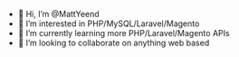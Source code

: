 - 👋 Hi, I’m @MattYeend
- 👀 I’m interested in PHP/MySQL/Laravel/Magento
- 🌱 I’m currently learning more PHP/Laravel/Magento APIs
- 💞️ I’m looking to collaborate on anything web based

<!---
MattYeend/MattYeend is a ✨ special ✨ repository because its `README.md` (this file) appears on your GitHub profile.
You can click the Preview link to take a look at your changes.
--->
